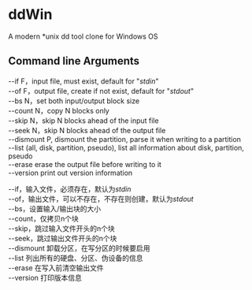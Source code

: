 # ddWin
A modern *unix dd tool clone for Windows OS

## Command line Arguments
--if F，input file, must exist, default for "*stdin*"  
--of F，output file, create if not exist, default for "*stdout*"  
--bs N，set both input/output block size  
--count N，copy N blocks only  
--skip N，skip N blocks ahead of the input file  
--seek N，skip N blocks ahead of the output file  
--dismount P, dismount the partition, parse it when writing to a partition  
--list (all, disk, partition, pseudo), list all information about disk, partition, pseudo  
--erase erase the output file before writing to it  
--version print out version information  

--if，输入文件，必须存在，默认为*stdin*  
--of，输出文件，可以不存在，不存在则创建，默认为*stdout*  
--bs，设置输入/输出块的大小  
--count，仅拷贝n个块  
--skip，跳过输入文件开头的n个块  
--seek，跳过输出文件开头的n个块  
--dismount 卸载分区，在写分区的时候要启用  
--list 列出所有的硬盘、分区、伪设备的信息  
--erase 在写入前清空输出文件  
--version 打印版本信息  

